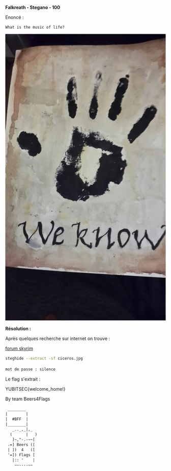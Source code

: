 **Falkreath - Stegano - 100**

Enoncé :

```
What is the music of life?
```

![Alt](img/ciceros.jpg "ciceros")


__Résolution :__

Après quelques recherche sur internet on trouve :

[forum skyrim](https://www.gamefaqs.com/boards/615803-the-elder-scrolls-v-skyrim/61368267)
```BASH
steghide --extract -sf ciceros.jpg

mot de passe : silence
```

Le flag s'extrait :

YUBITSEC{welcome_home!}


By team Beers4Flags


```
 ________
|        |
|  #BFF  |
|________|
   _.._,_|,_
  (      |   )
   ]~,"-.-~~[
 .=] Beers ([
 | ])  4   ([
 '=]) Flags [
   |:: '    |
    ~~----~~
```
